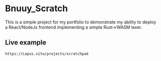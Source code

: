# Bnuuy_Scratch

This is a simple project for my portfolio to demonstrate my ability to deploy a React/NodeJs frontend implementing a simple Rust->WASM lexer.

## Live example
    https://Lepus.site/projects/scratchpad
